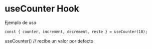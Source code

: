 # useCounter Hook

Ejemplo de uso 

```
const { counter, increment, decrement, reste } = useCounter(10);

```
useCounter() // recibe un valor por defecto